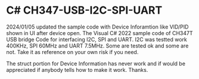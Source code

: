 # C# CH347-USB-I2C-SPI-UART
2024/01/05 updated the sample code with Device Inforamtion like VID/PID shown in UI after device open.
The Visual C# 2022 sample code of CH347T USB bridge
Code for interfacing I2C, SPI and UART.
I2C was testted work 400KHz, SPI 60MHz and UART 7.5MHz.
Some are tested ok and some are not. 
Take it as reference on your own risk if you need.

The struct portion for Device Information has never work and if would be appreciated if anybody tells how to make it work.
Thanks.
